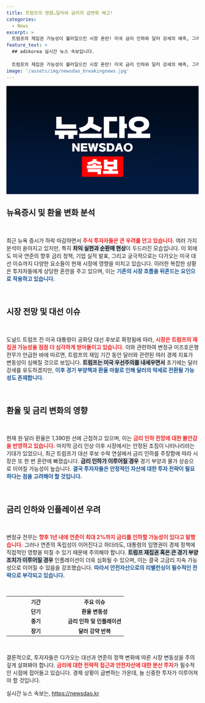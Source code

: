 ```yaml
---
title: 트럼프의 영향…달러와 금리의 급변화 예고!
categories:
  - News
excerpt: >
  트럼프의 재집권 가능성이 불러일으킨 시장 혼란! 미국 금리 인하와 달러 강세의 예측, 그리고 코스피 하락. 변정규 전무의 분석에서 외환시장의 변동성은 심화될 전망. 클릭하고 더 깊이 있는 인사이트를 확인하세요!
feature_text: >
  ## adskorea 실시간 뉴스 속보입니다.

  트럼프의 재집권 가능성이 불러일으킨 시장 혼란! 미국 금리 인하와 달러 강세의 예측, 그리고 코스피 하락. 변정규 전무의 분석에서 외환시장의 변동성은 심화될 전망. 클릭하고 더 깊이 있는 인사이트를 확인하세요!
image: '/assets/img/newsdao_breakingnews.jpg'
---
```


<p><img src="/assets/img/newsdao_breakingnews.jpg" alt="adskorea 속보" /></p>

<h2 data-ke-size="size26">뉴욕증시 및 환율 변화 분석</h2>

<p data-ke-size="size16">&nbsp;</p>

<p>최근 뉴욕 증시가 하락 마감하면서 <b><span style="color: #ee2323;">주식 투자자들은 큰 우려를 안고 있습니다.</span></b> 여러 가지 분석이 쏟아지고 있지만, 특히 <b><span style="background-color: #21538527;">차익 실현과 순환매 현상</span></b>이 두드러진 모습입니다. 이 외에도 미국 연준의 향후 금리 정책, 기업 실적 발표, 그리고 궁극적으로는 다가오는 미국 대선 이슈까지 다양한 요소들이 현재 시장에 영향을 미치고 있습니다. 이러한 복잡한 상황은 투자자들에게 상당한 혼란을 주고 있으며, 이는 <b><span style="color: #1a5490;">기존의 시장 흐름을 뒤흔드는 요인으로 작용하고 있습니다.</span></b> </p>

<p data-ke-size="size16">&nbsp;</p>

<h2 data-ke-size="size26">시장 전망 및 대선 이슈</h2>

<p data-ke-size="size16">&nbsp;</p>

<p>도널드 트럼프 전 미국 대통령이 공화당 대선 후보로 확정됨에 따라, <b><span style="color: #ee2323;">시장은 트럼프의 재집권 가능성을 점점 더 심각하게 받아들이고 있습니다.</span></b> 이와 관련하여 변정규 미즈호은행 전무가 언급한 바에 따르면, 트럼프의 재임 기간 동안 달러와 관련된 여러 경제 지표가 변동성이 심해질 것으로 보입니다. <b><span style="background-color: #21538527;">트럼프는 미국 우선주의를 내세우면서</span></b> 초기에는 달러 강세를 유도하겠지만, <b><span style="color: #1a5490;">이후 경기 부양책과 환율 마찰로 인해 달러의 약세로 전환될 가능성도 존재합니다.</span></b> </p>

<p data-ke-size="size16">&nbsp;</p>

<h2 data-ke-size="size26">환율 및 금리 변화의 영향</h2>

<p data-ke-size="size16">&nbsp;</p>

<p>현재 원·달러 환율은 1,390원 선에 근접하고 있으며, 이는 <b><span style="color: #ee2323;">금리 인하 전망에 대한 불안감을 반영하고 있습니다.</span></b> 마지막 금리 인상 이후 시장에서는 안정된 조짐이 나타나리라는 기대가 있었으나, 최근 트럼프가 대선 후보 수락 연설에서 금리 인하를 주장함에 따라 시장은 또 한 번 혼란에 빠졌습니다. <b><span style="background-color: #21538527;">금리 인하가 이루어질 경우</span></b> 경기 부양과 물가 상승으로 이어질 가능성이 높습니다. <b><span style="color: #1a5490;">결국 투자자들은 안정적인 자산에 대한 투자 전략이 필요하다는 점을 고려해야 할 것입니다.</span></b> </p>

<p data-ke-size="size16">&nbsp;</p>

<h2 data-ke-size="size26">금리 인하와 인플레이션 우려</h2>

<p data-ke-size="size16">&nbsp;</p>

<p>변정규 전무는 <b><span style="color: #ee2323;">향후 1년 내에 연준이 최대 2%까지 금리를 인하할 가능성이 있다고 말했습니다.</span></b> 그러나 연준의 독립성이 이어진다고 하더라도, 대통령의 임명권이 경제 정책에 직접적인 영향을 미칠 수 있기 때문에 주의해야 합니다. <b><span style="background-color: #21538527;">트럼프 재집권 혹은 큰 경기 부양 조치가 이루어질 경우</span></b> 인플레이션이 더욱 심화될 수 있으며, 이는 결국 고금리 지속 가능성으로 이어질 수 있음을 강조했습니다. <b><span style="color: #1a5490;">따라서 안전자산으로의 리밸런싱이 필수적인 전략으로 부각되고 있습니다.</span></b> </p>

<p data-ke-size="size16">&nbsp;</p>

<table style="width: 100%; border-collapse: collapse;">
    <tr>
        <th style="text-align: center; width: 50%;"><b>기간</b></th>
        <th style="text-align: center; width: 50%;"><b>주요 이슈</b></th>
    </tr>
    <tr>
        <td style="text-align: center; height: 17px;"><b>단기</b></td>
        <td style="text-align: center; height: 17px;"><b>환율 변동성</b></td>
    </tr>
    <tr>
        <td style="text-align: center; height: 17px;"><b>중기</b></td>
        <td style="text-align: center; height: 17px;"><b>금리 인하 및 인플레이션</b></td>
    </tr>
    <tr>
        <td style="text-align: center; height: 17px;"><b>장기</b></td>
        <td style="text-align: center; height: 17px;"><b>달러 강약 반복</b></td>
    </tr>
</table>

<p data-ke-size="size16">&nbsp;</p>

<p>결론적으로, 투자자들은 다가오는 대선과 연준의 정책 변화에 따른 시장 변동성을 주의 깊게 살펴봐야 합니다. <b><span style="color: #ee2323;">금리에 대한 전략적 접근과 안전자산에 대한 분산 투자</span></b>가 필수적인 시점에 접어들고 있습니다. 경제 상황이 급변하는 가운데, 늘 신중한 투자가 이루어져야 할 것입니다.</p>
실시간 뉴스 속보는, <a href="https://newsdao.kr" rel="dofollow">https://newsdao.kr</a>


